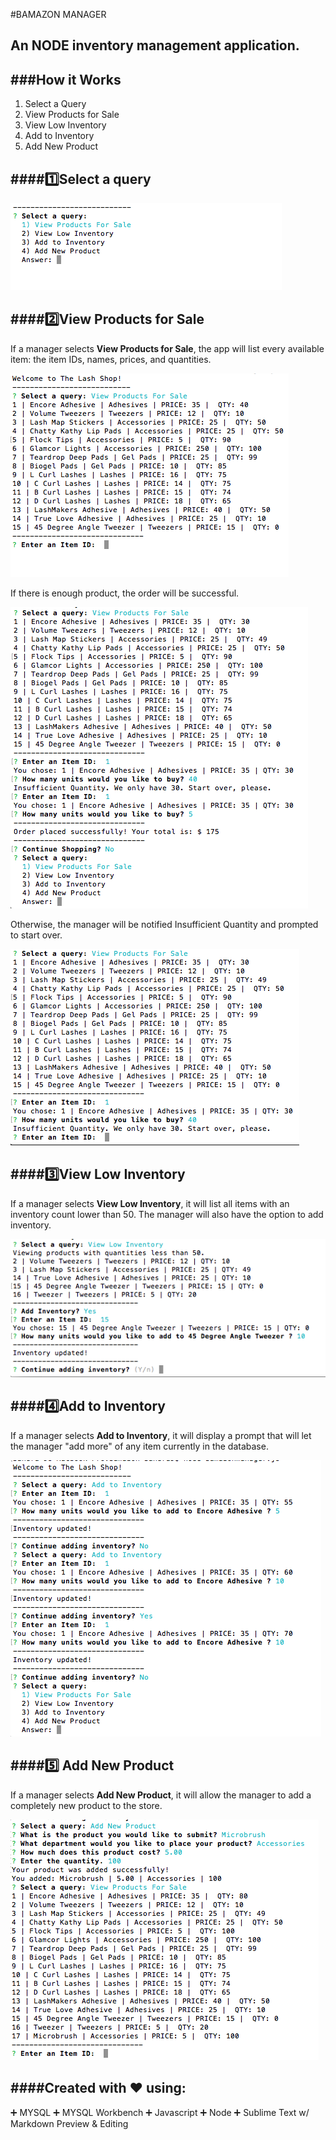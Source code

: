 #BAMAZON MANAGER 
## An NODE inventory management application.

###How it Works
----------------
1. Select a Query
2. View Products for Sale
3. View Low Inventory
4. Add to Inventory
5. Add New Product

####:one:Select a query
-------------------

![alt text](images/SelectaQuery.png "Select a Query")


####:two:View Products for Sale
---------------------
If a manager selects __View Products for Sale__, the app will list every available item: the item IDs, names, prices, and quantities.

![alt text](images/ViewProductsForSale.png "View Products for Sale")

If there is enough product, the order will be successful.

![alt text](images/SuccessfulOrder.png "Successful Order")


Otherwise, the manager will be notified Insufficient Quantity and prompted to start over.

![alt text](images/InsufficientQty.png "Insufficient Quantity")

####:three:View Low Inventory
-------------
If a manager selects __View Low Inventory__, it will list all items with an inventory count lower than 50. The manager will also have the option to add inventory.

![alt text](images/Lowinventory.png "View Low Inventory")


####:four:Add to Inventory
---------
If a manager selects __Add to Inventory__, it will display a prompt that will let the manager "add more" of any item currently in the database.

![alt text](images/AddtoInventory.png "Add to Inventory")



####:five: Add New Product
-----------
If a manager selects __Add New Product__, it will allow the manager to add a completely new product to the store.

![alt text](images/AddNewProduct.png "Add New Product")

####Created with :heart: using:
----------------
:heavy_plus_sign: MYSQL
:heavy_plus_sign: MYSQL Workbench
:heavy_plus_sign: Javascript
:heavy_plus_sign: Node
:heavy_plus_sign: Sublime Text w/ Markdown Preview & Editing

